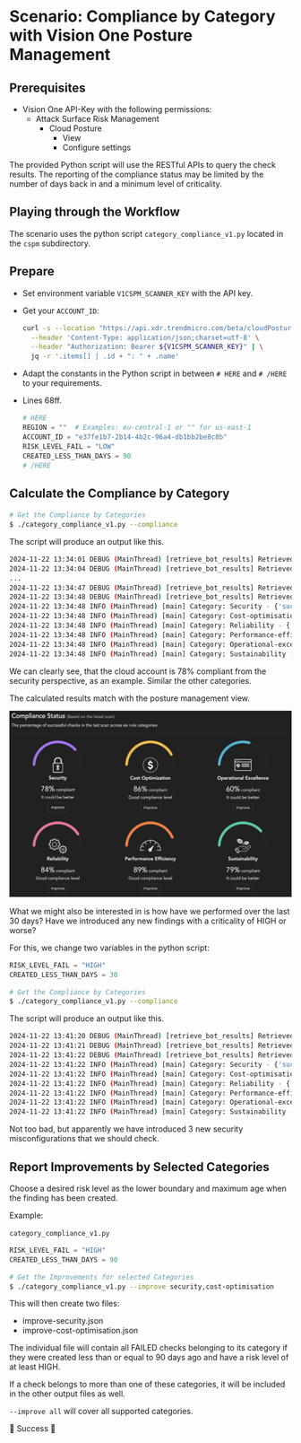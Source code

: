 # Scenario: Compliance by Category with Vision One Posture Management

## Prerequisites

- Vision One API-Key with the following permissions:
    - Attack Surface Risk Management
        - Cloud Posture
            - View
            - Configure settings

The provided Python script will use the RESTful APIs to query the check results. The reporting of the compliance status may be limited by the number of days back in and a minimum level of criticality. 

## Playing through the Workflow

The scenario uses the python script `category_compliance_v1.py` located in the `cspm` subdirectory.

## Prepare

- Set environment variable `V1CSPM_SCANNER_KEY` with the API key.
- Get your `ACCOUNT_ID`:

  ```sh
  curl -s --location "https://api.xdr.trendmicro.com/beta/cloudPosture/accounts" \
    --header 'Content-Type: application/json;charset=utf-8' \
    --header "Authorization: Bearer ${V1CSPM_SCANNER_KEY}" | \
    jq -r '.items[] | .id + ": " + .name'
  ```
- Adapt the constants in the Python script in between `# HERE` and `# /HERE` to your requirements.
- Lines 68ff. 
  ```py
  # HERE
  REGION = ""  # Examples: eu-central-1 or "" for us-east-1
  ACCOUNT_ID = "e37fe1b7-2b14-4b2c-96a4-db1bb2be8c8b"
  RISK_LEVEL_FAIL = "LOW"
  CREATED_LESS_THAN_DAYS = 90
  # /HERE
  ```

## Calculate the Compliance by Category

```sh
# Get the Compliance by Categories
$ ./category_compliance_v1.py --compliance
```

The script will produce an output like this.

```sh
2024-11-22 13:34:01 DEBUG (MainThread) [retrieve_bot_results] Retrieved 200 findings.
2024-11-22 13:34:04 DEBUG (MainThread) [retrieve_bot_results] Retrieved 329 findings.
...
2024-11-22 13:34:47 DEBUG (MainThread) [retrieve_bot_results] Retrieved 5233 findings.
2024-11-22 13:34:48 DEBUG (MainThread) [retrieve_bot_results] Retrieved 5234 findings.
2024-11-22 13:34:48 INFO (MainThread) [main] Category: Security - {'success': 3602, 'failure': 997, 'compliance': 78}
2024-11-22 13:34:48 INFO (MainThread) [main] Category: Cost-optimisation - {'success': 1504, 'failure': 238, 'compliance': 86}
2024-11-22 13:34:48 INFO (MainThread) [main] Category: Reliability - {'success': 1589, 'failure': 297, 'compliance': 84}
2024-11-22 13:34:48 INFO (MainThread) [main] Category: Performance-efficiency - {'success': 1919, 'failure': 229, 'compliance': 89}
2024-11-22 13:34:48 INFO (MainThread) [main] Category: Operational-excellence - {'success': 475, 'failure': 315, 'compliance': 60}
2024-11-22 13:34:48 INFO (MainThread) [main] Category: Sustainability - {'success': 1652, 'failure': 436, 'compliance': 79}
```

We can clearly see, that the cloud account is 78% compliant from the security perspective, as an example. Similar the other categories.

The calculated results match with the posture management view.

![alt text](images/compliance-v1.png "Compliance Status")

What we might also be interested in is how have we performed over the last 30 days? Have we introduced any new findings with a criticality of HIGH or worse?

For this, we change two variables in the python script:

```py
RISK_LEVEL_FAIL = "HIGH"
CREATED_LESS_THAN_DAYS = 30
```

```sh
# Get the Compliance by Categories
$ ./category_compliance_v1.py --compliance
```

The script will produce an output like this.

```sh
2024-11-22 13:41:20 DEBUG (MainThread) [retrieve_bot_results] Retrieved 23 findings.
2024-11-22 13:41:21 DEBUG (MainThread) [retrieve_bot_results] Retrieved 34 findings.
2024-11-22 13:41:22 DEBUG (MainThread) [retrieve_bot_results] Retrieved 35 findings.
2024-11-22 13:41:22 INFO (MainThread) [main] Category: Security - {'success': 32, 'failure': 3, 'compliance': 91}
2024-11-22 13:41:22 INFO (MainThread) [main] Category: Cost-optimisation - {'success': 0, 'failure': 0, 'compliance': 0}
2024-11-22 13:41:22 INFO (MainThread) [main] Category: Reliability - {'success': 1, 'failure': 0, 'compliance': 100}
2024-11-22 13:41:22 INFO (MainThread) [main] Category: Performance-efficiency - {'success': 0, 'failure': 0, 'compliance': 0}
2024-11-22 13:41:22 INFO (MainThread) [main] Category: Operational-excellence - {'success': 1, 'failure': 0, 'compliance': 100}
2024-11-22 13:41:22 INFO (MainThread) [main] Category: Sustainability - {'success': 1, 'failure': 0, 'compliance': 100}
```

Not too bad, but apparently we have introduced 3 new security misconfigurations that we should check.

## Report Improvements by Selected Categories

Choose a desired risk level as the lower boundary and maximum age when the finding has been created.

Example:

`category_compliance_v1.py`

```py
RISK_LEVEL_FAIL = "HIGH"
CREATED_LESS_THAN_DAYS = 90
```

```sh
# Get the Improvements for selected Categories
$ ./category_compliance_v1.py --improve security,cost-optimisation
```

This will then create two files:

- improve-security.json
- improve-cost-optimisation.json

The individual file will contain all FAILED checks belonging to its category if they were created less than or equal to 90 days ago and have a risk level of at least HIGH.

If a check belongs to more than one of these categories, it will be included in the other output files as well.

`--improve all` will cover all supported categories.

🎉 Success 🎉
